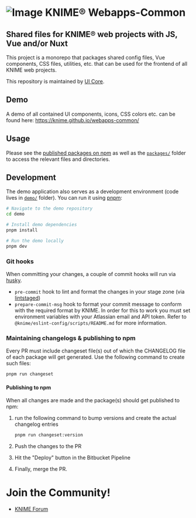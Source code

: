 # ![Image](https://www.knime.com/sites/default/files/knime_logo_github_40x40_4layers.png) KNIME® Webapps-Common

## Shared files for KNIME® web projects with JS, Vue and/or Nuxt

This project is a monorepo that packages shared config files, Vue components, CSS files, utilities, etc. that can be used for the frontend
of all KNIME web projects.

This repository is maintained by [UI Core](mailto:team-ui-core@knime.com).

## Demo

A demo of all contained UI components, icons, CSS colors etc. can be found here:
https://knime.github.io/webapps-common/

## Usage

Please see the [published packages on npm](https://www.npmjs.com/search?q=%40knime) as well as the [`packages/`](packages) folder to access the relevant files and directories.

## Development

The demo application also serves as a development environment (code lives in [`demo/`](demo) folder). You can run it using [pnpm]:

```sh
# Navigate to the demo repository
cd demo

# Install demo dependencies
pnpm install

# Run the demo locally
pnpm dev
```

### Git hooks

When committing your changes, a couple of commit hooks will run via [husky].

- `pre-commit` hook to lint and format the changes in your stage zone (via [lintstaged])
- `prepare-commit-msg` hook to format your commit message to conform with the required format by KNIME. In order for this to work you must set environment variables with your Atlassian email and API token. Refer to `@knime/eslint-config/scripts/README.md` for more information.

### Maintaining changelogs & publishing to npm

Every PR must include changeset file(s) out of which the CHANGELOG file of each package will get generated. Use the following command to create such files:

```sh
pnpm run changeset
```

#### Publishing to npm

When all changes are made and the package(s) should get published to npm:

1. run the following command to bump versions and create the actual changelog entries

   ```sh
   pnpm run changeset:version
   ```

2. Push the changes to the PR
3. Hit the "Deploy" button in the Bitbucket Pipeline
4. Finally, merge the PR.

# Join the Community!

- [KNIME Forum](https://forum.knime.com/)

[pnpm]: https://pnpm.io/
[husky]: https://www.npmjs.com/package/husky
[lintstaged]: https://github.com/okonet/lint-staged
